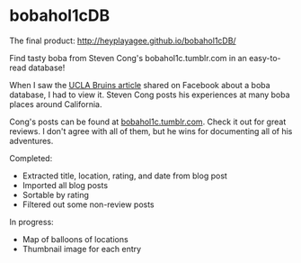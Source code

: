 # bobahol1cDB
The final product: http://heyplayagee.github.io/bobahol1cDB/

Find tasty boba from Steven Cong's bobahol1c.tumblr.com in an easy-to-read database! 

When I saw the <a href="http://dailybruin.com/2015/09/19/ucla-graduate-student-tastes-tea-to-build-boba-database/">UCLA Bruins article</a> shared on Facebook about a boba database, I had to view it. Steven Cong posts his experiences at many boba places around California.

Cong's posts can be found at <a href="http://bobahol1c.tumblr.com">bobahol1c.tumblr.com</a>. Check it out for great reviews. I don't agree with all of them, but he wins for documenting all of his adventures.

Completed:
- Extracted title, location, rating, and date from blog post
- Imported all blog posts
- Sortable by rating
- Filtered out some non-review posts

In progress:
- Map of balloons of locations
- Thumbnail image for each entry


